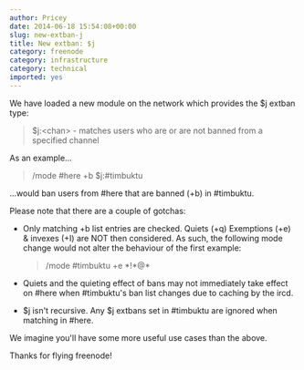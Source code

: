 ```yaml
---
author: Pricey
date: 2014-06-18 15:54:08+00:00
slug: new-extban-j
title: New extban: $j
category: freenode
category: infrastructure
category: technical
imported: yes
---
```

We have loaded a new module on the network which provides the $j extban type:

> $j:&lt;chan&gt; - matches users who are or are not banned from a specified channel

As an example...

> /mode #here +b $j:#timbuktu

...would ban users from #here that are banned (+b) in #timbuktu.

Please note that there are a couple of gotchas:

 * Only matching +b list entries are checked. Quiets (+q) Exemptions (+e) & invexes (+I) are NOT then considered. As such, the following mode change would not alter the behaviour of the first example:

    > /mode #timbuktu +e \*!\*@\*

 * Quiets and the quieting effect of bans may not immediately take effect on #here when #timbuktu's ban list changes due to caching by the ircd.

 * $j isn't recursive. Any $j extbans set in #timbuktu are ignored when matching in #here.

We imagine you'll have some more useful use cases than the above.

Thanks for flying freenode!
